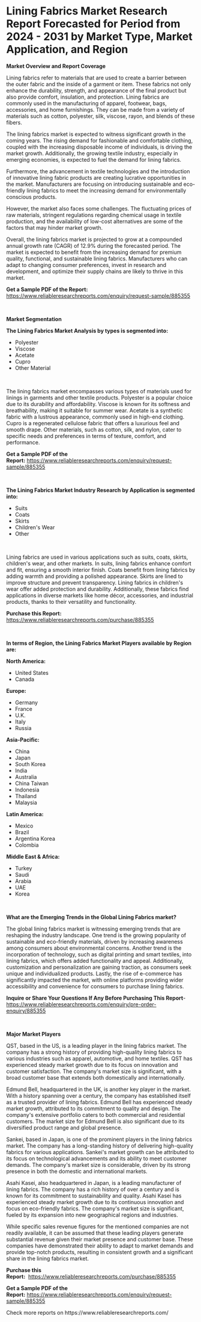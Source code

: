 <p><h1>Lining Fabrics Market Research Report Forecasted for Period from 2024 -  2031 by Market Type, Market Application, and Region</h1></p><p><strong>Market Overview and Report Coverage</strong></p>
<p><p>Lining fabrics refer to materials that are used to create a barrier between the outer fabric and the inside of a garment or item. These fabrics not only enhance the durability, strength, and appearance of the final product but also provide comfort, insulation, and protection. Lining fabrics are commonly used in the manufacturing of apparel, footwear, bags, accessories, and home furnishings. They can be made from a variety of materials such as cotton, polyester, silk, viscose, rayon, and blends of these fibers.</p><p>The lining fabrics market is expected to witness significant growth in the coming years. The rising demand for fashionable and comfortable clothing, coupled with the increasing disposable income of individuals, is driving the market growth. Additionally, the growing textile industry, especially in emerging economies, is expected to fuel the demand for lining fabrics.</p><p>Furthermore, the advancement in textile technologies and the introduction of innovative lining fabric products are creating lucrative opportunities in the market. Manufacturers are focusing on introducing sustainable and eco-friendly lining fabrics to meet the increasing demand for environmentally conscious products.</p><p>However, the market also faces some challenges. The fluctuating prices of raw materials, stringent regulations regarding chemical usage in textile production, and the availability of low-cost alternatives are some of the factors that may hinder market growth.</p><p>Overall, the lining fabrics market is projected to grow at a compounded annual growth rate (CAGR) of 12.9% during the forecasted period. The market is expected to benefit from the increasing demand for premium quality, functional, and sustainable lining fabrics. Manufacturers who can adapt to changing consumer preferences, invest in research and development, and optimize their supply chains are likely to thrive in this market.</p></p>
<p><strong>Get a Sample PDF of the Report:</strong> <a href="https://www.reliableresearchreports.com/enquiry/request-sample/885355">https://www.reliableresearchreports.com/enquiry/request-sample/885355</a></p>
<p>&nbsp;</p>
<p><strong>Market Segmentation</strong></p>
<p><strong>The Lining Fabrics Market Analysis by types is segmented into:</strong></p>
<p><ul><li>Polyester</li><li>Viscose</li><li>Acetate</li><li>Cupro</li><li>Other Material</li></ul></p>
<p>&nbsp;</p>
<p><p>The lining fabrics market encompasses various types of materials used for linings in garments and other textile products. Polyester is a popular choice due to its durability and affordability. Viscose is known for its softness and breathability, making it suitable for summer wear. Acetate is a synthetic fabric with a lustrous appearance, commonly used in high-end clothing. Cupro is a regenerated cellulose fabric that offers a luxurious feel and smooth drape. Other materials, such as cotton, silk, and nylon, cater to specific needs and preferences in terms of texture, comfort, and performance.</p></p>
<p><strong>Get a Sample PDF of the Report:</strong>&nbsp;<a href="https://www.reliableresearchreports.com/enquiry/request-sample/885355">https://www.reliableresearchreports.com/enquiry/request-sample/885355</a></p>
<p>&nbsp;</p>
<p><strong>The Lining Fabrics Market Industry Research by Application is segmented into:</strong></p>
<p><ul><li>Suits</li><li>Coats</li><li>Skirts</li><li>Children's Wear</li><li>Other</li></ul></p>
<p>&nbsp;</p>
<p><p>Lining fabrics are used in various applications such as suits, coats, skirts, children's wear, and other markets. In suits, lining fabrics enhance comfort and fit, ensuring a smooth interior finish. Coats benefit from lining fabrics by adding warmth and providing a polished appearance. Skirts are lined to improve structure and prevent transparency. Lining fabrics in children's wear offer added protection and durability. Additionally, these fabrics find applications in diverse markets like home décor, accessories, and industrial products, thanks to their versatility and functionality.</p></p>
<p><strong>Purchase this Report:</strong>&nbsp; <a href="https://www.reliableresearchreports.com/purchase/885355">https://www.reliableresearchreports.com/purchase/885355</a></p>
<p>&nbsp;</p>
<p><strong>In terms of Region, the Lining Fabrics Market Players available by Region are:</strong></p>
<p>
    <p> <strong> North America: </strong>
        <ul>
            <li>United States</li>
            <li>Canada</li>
        </ul>
        </p> 
    <p> <strong> Europe: </strong>
        <ul>
            <li>Germany</li>
            <li>France</li>
            <li>U.K.</li>
            <li>Italy</li>
            <li>Russia</li>
        </ul>
        </p> 
    <p> <strong> Asia-Pacific: </strong>
        <ul>
            <li>China</li>
            <li>Japan</li>
            <li>South Korea</li>
            <li>India</li>
            <li>Australia</li>
            <li>China Taiwan</li>
            <li>Indonesia</li>
            <li>Thailand</li>
            <li>Malaysia</li>
        </ul>
        </p> 
    <p> <strong> Latin America: </strong>
        <ul>
            <li>Mexico</li>
            <li>Brazil</li>
            <li>Argentina Korea</li>
            <li>Colombia</li>
        </ul>
        </p> 
    <p> <strong> Middle East & Africa: </strong>
        <ul>
            <li>Turkey</li>
            <li>Saudi</li>
            <li>Arabia</li>
            <li>UAE</li>
            <li>Korea</li>
        </ul>
    </p>
    </p>
<p>&nbsp;</p>
<p><strong>What are the Emerging Trends in the Global Lining Fabrics market?</strong></p>
<p><p>The global lining fabrics market is witnessing emerging trends that are reshaping the industry landscape. One trend is the growing popularity of sustainable and eco-friendly materials, driven by increasing awareness among consumers about environmental concerns. Another trend is the incorporation of technology, such as digital printing and smart textiles, into lining fabrics, which offers added functionality and appeal. Additionally, customization and personalization are gaining traction, as consumers seek unique and individualized products. Lastly, the rise of e-commerce has significantly impacted the market, with online platforms providing wider accessibility and convenience for consumers to purchase lining fabrics.</p></p>
<p><strong>Inquire or Share Your Questions If Any Before Purchasing This Report</strong>- <a href="https://www.reliableresearchreports.com/enquiry/pre-order-enquiry/885355">https://www.reliableresearchreports.com/enquiry/pre-order-enquiry/885355</a></p>
<p>&nbsp;</p>
<p><strong>Major Market Players</strong></p>
<p><p>QST, based in the US, is a leading player in the lining fabrics market. The company has a strong history of providing high-quality lining fabrics to various industries such as apparel, automotive, and home textiles. QST has experienced steady market growth due to its focus on innovation and customer satisfaction. The company's market size is significant, with a broad customer base that extends both domestically and internationally.</p><p>Edmund Bell, headquartered in the UK, is another key player in the market. With a history spanning over a century, the company has established itself as a trusted provider of lining fabrics. Edmund Bell has experienced steady market growth, attributed to its commitment to quality and design. The company's extensive portfolio caters to both commercial and residential customers. The market size for Edmund Bell is also significant due to its diversified product range and global presence.</p><p>Sankei, based in Japan, is one of the prominent players in the lining fabrics market. The company has a long-standing history of delivering high-quality fabrics for various applications. Sankei's market growth can be attributed to its focus on technological advancements and its ability to meet customer demands. The company's market size is considerable, driven by its strong presence in both the domestic and international markets.</p><p>Asahi Kasei, also headquartered in Japan, is a leading manufacturer of lining fabrics. The company has a rich history of over a century and is known for its commitment to sustainability and quality. Asahi Kasei has experienced steady market growth due to its continuous innovation and focus on eco-friendly fabrics. The company's market size is significant, fueled by its expansion into new geographical regions and industries.</p><p>While specific sales revenue figures for the mentioned companies are not readily available, it can be assumed that these leading players generate substantial revenue given their market presence and customer base. These companies have demonstrated their ability to adapt to market demands and provide top-notch products, resulting in consistent growth and a significant share in the lining fabrics market.</p></p>
<p><strong>Purchase this Report:</strong>&nbsp;&nbsp;<a href="https://www.reliableresearchreports.com/purchase/885355">https://www.reliableresearchreports.com/purchase/885355</a></p>
<p></p>
<p><strong>Get a Sample PDF of the Report:</strong>&nbsp;<a href="https://www.reliableresearchreports.com/enquiry/request-sample/885355">https://www.reliableresearchreports.com/enquiry/request-sample/885355</a></p>
<p>Check more reports on https://www.reliableresearchreports.com/</p>